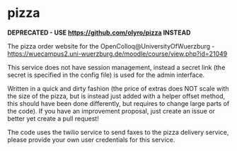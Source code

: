 # pizza

**DEPRECATED - USE https://github.com/olyro/pizza INSTEAD**

The pizza order website for the OpenColloq@UniversityOfWuerzburg - https://wuecampus2.uni-wuerzburg.de/moodle/course/view.php?id=21049

This service does not have session management, instead a secret link (the secret is specified in the config file) is used for the admin interface.

Written in a quick and dirty fashion (the price of extras does NOT scale with the size of the pizza, but is instead just added with a helper offset method, this should have been done differently, but requires to change large parts of the code). If you have an improvement proposal, just create an issue or better yet create a pull request!

The code uses the twilio service to send faxes to the pizza delivery service, please provide your own user credentials for this service. 
